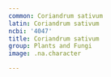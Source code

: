 ```yaml
---
common: Coriandrum sativum
latin: Coriandrum sativum
ncbi: '4047'
title: Coriandrum sativum
group: Plants and Fungi
image: .na.character

---
```

